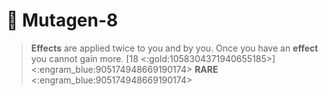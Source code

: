 # 🦠 **Mutagen-8** 
> __Effects__ are applied twice to you and by you. Once you have an __effect__ you cannot gain more. [18 <:gold:1058304371940655185>]
<:engram_blue:905174948669190174> __RARE__ <:engram_blue:905174948669190174>
